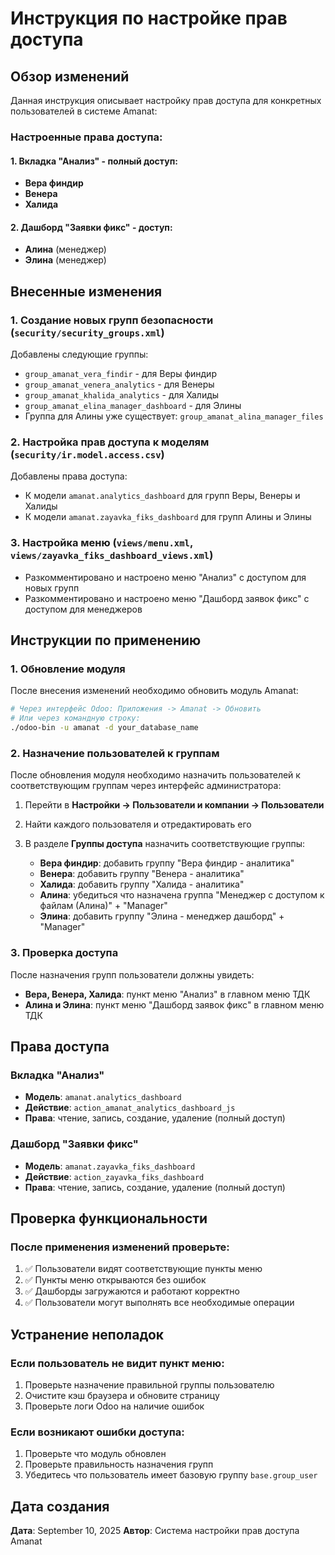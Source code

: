# Инструкция по настройке прав доступа

## Обзор изменений

Данная инструкция описывает настройку прав доступа для конкретных пользователей в системе Amanat:

### Настроенные права доступа:

#### 1. Вкладка "Анализ" - полный доступ:
- **Вера финдир**
- **Венера**  
- **Халида**

#### 2. Дашборд "Заявки фикс" - доступ:
- **Алина** (менеджер)
- **Элина** (менеджер)

## Внесенные изменения

### 1. Создание новых групп безопасности (`security/security_groups.xml`)
Добавлены следующие группы:
- `group_amanat_vera_findir` - для Веры финдир
- `group_amanat_venera_analytics` - для Венеры
- `group_amanat_khalida_analytics` - для Халиды
- `group_amanat_elina_manager_dashboard` - для Элины
- Группа для Алины уже существует: `group_amanat_alina_manager_files`

### 2. Настройка прав доступа к моделям (`security/ir.model.access.csv`)
Добавлены права доступа:
- К модели `amanat.analytics_dashboard` для групп Веры, Венеры и Халиды
- К модели `amanat.zayavka_fiks_dashboard` для групп Алины и Элины

### 3. Настройка меню (`views/menu.xml`, `views/zayavka_fiks_dashboard_views.xml`)
- Разкомментировано и настроено меню "Анализ" с доступом для новых групп
- Разкомментировано и настроено меню "Дашборд заявок фикс" с доступом для менеджеров

## Инструкции по применению

### 1. Обновление модуля
После внесения изменений необходимо обновить модуль Amanat:
```bash
# Через интерфейс Odoo: Приложения -> Amanat -> Обновить
# Или через командную строку:
./odoo-bin -u amanat -d your_database_name
```

### 2. Назначение пользователей к группам
После обновления модуля необходимо назначить пользователей к соответствующим группам через интерфейс администратора:

1. Перейти в **Настройки -> Пользователи и компании -> Пользователи**
2. Найти каждого пользователя и отредактировать его
3. В разделе **Группы доступа** назначить соответствующие группы:

   - **Вера финдир**: добавить группу "Вера финдир - аналитика"
   - **Венера**: добавить группу "Венера - аналитика"  
   - **Халида**: добавить группу "Халида - аналитика"
   - **Алина**: убедиться что назначена группа "Менеджер с доступом к файлам (Алина)" + "Manager"
   - **Элина**: добавить группу "Элина - менеджер дашборд" + "Manager"

### 3. Проверка доступа
После назначения групп пользователи должны увидеть:
- **Вера, Венера, Халида**: пункт меню "Анализ" в главном меню ТДК
- **Алина и Элина**: пункт меню "Дашборд заявок фикс" в главном меню ТДК

## Права доступа

### Вкладка "Анализ"
- **Модель**: `amanat.analytics_dashboard`
- **Действие**: `action_amanat_analytics_dashboard_js`
- **Права**: чтение, запись, создание, удаление (полный доступ)

### Дашборд "Заявки фикс"
- **Модель**: `amanat.zayavka_fiks_dashboard`
- **Действие**: `action_zayavka_fiks_dashboard`
- **Права**: чтение, запись, создание, удаление (полный доступ)

## Проверка функциональности

### После применения изменений проверьте:
1. ✅ Пользователи видят соответствующие пункты меню
2. ✅ Пункты меню открываются без ошибок
3. ✅ Дашборды загружаются и работают корректно
4. ✅ Пользователи могут выполнять все необходимые операции

## Устранение неполадок

### Если пользователь не видит пункт меню:
1. Проверьте назначение правильной группы пользователю
2. Очистите кэш браузера и обновите страницу
3. Проверьте логи Odoo на наличие ошибок

### Если возникают ошибки доступа:
1. Проверьте что модуль обновлен
2. Проверьте правильность назначения групп
3. Убедитесь что пользователь имеет базовую группу `base.group_user`

## Дата создания
**Дата**: September 10, 2025
**Автор**: Система настройки прав доступа Amanat




